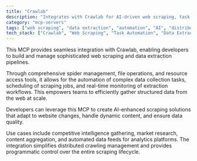 ```yaml
---
title: "Crawlab"
description: "Integrates with Crawlab for AI-driven web scraping, task automation, and data extraction workflows via spider management and file operations."
category: "mcp-servers"
tags: ["web scraping", "data extraction", "automation", "AI", "distributed systems", "competitive intelligence", "market research"]
tech_stack: ["Crawlab", "Web Scraping", "Task Automation", "Data Extraction", "Distributed Systems", "AI-enhanced Solutions"]
---
```


This MCP provides seamless integration with Crawlab, enabling developers to build and manage sophisticated web scraping and data extraction pipelines. 

Through comprehensive spider management, file operations, and resource access tools, it allows for the automation of complex data collection tasks, scheduling of scraping jobs, and real-time monitoring of extraction workflows. This empowers teams to efficiently gather structured data from the web at scale.

Developers can leverage this MCP to create AI-enhanced scraping solutions that adapt to website changes, handle dynamic content, and ensure data quality. 

Use cases include competitive intelligence gathering, market research, content aggregation, and automated data feeds for analytics platforms. The integration simplifies distributed crawling management and provides programmatic control over the entire scraping lifecycle.
